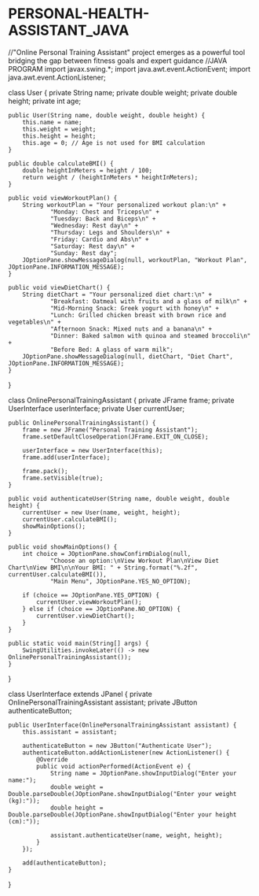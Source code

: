 # PERSONAL-HEALTH-ASSISTANT_JAVA
//"Online Personal Training Assistant" project emerges as a powerful tool bridging the gap between fitness goals and expert guidance
//JAVA PROGRAM
import javax.swing.*;
import java.awt.event.ActionEvent;
import java.awt.event.ActionListener;

class User {
    private String name;
    private double weight;
    private double height;
    private int age;

    public User(String name, double weight, double height) {
        this.name = name;
        this.weight = weight;
        this.height = height;
        this.age = 0; // Age is not used for BMI calculation
    }

    public double calculateBMI() {
        double heightInMeters = height / 100;
        return weight / (heightInMeters * heightInMeters);
    }

    public void viewWorkoutPlan() {
        String workoutPlan = "Your personalized workout plan:\n" +
                "Monday: Chest and Triceps\n" +
                "Tuesday: Back and Biceps\n" +
                "Wednesday: Rest day\n" +
                "Thursday: Legs and Shoulders\n" +
                "Friday: Cardio and Abs\n" +
                "Saturday: Rest day\n" +
                "Sunday: Rest day";
        JOptionPane.showMessageDialog(null, workoutPlan, "Workout Plan", JOptionPane.INFORMATION_MESSAGE);
    }

    public void viewDietChart() {
        String dietChart = "Your personalized diet chart:\n" +
                "Breakfast: Oatmeal with fruits and a glass of milk\n" +
                "Mid-Morning Snack: Greek yogurt with honey\n" +
                "Lunch: Grilled chicken breast with brown rice and vegetables\n" +
                "Afternoon Snack: Mixed nuts and a banana\n" +
                "Dinner: Baked salmon with quinoa and steamed broccoli\n" +
                "Before Bed: A glass of warm milk";
        JOptionPane.showMessageDialog(null, dietChart, "Diet Chart", JOptionPane.INFORMATION_MESSAGE);
    }
}

class OnlinePersonalTrainingAssistant {
    private JFrame frame;
    private UserInterface userInterface;
    private User currentUser;

    public OnlinePersonalTrainingAssistant() {
        frame = new JFrame("Personal Training Assistant");
        frame.setDefaultCloseOperation(JFrame.EXIT_ON_CLOSE);

        userInterface = new UserInterface(this);
        frame.add(userInterface);

        frame.pack();
        frame.setVisible(true);
    }

    public void authenticateUser(String name, double weight, double height) {
        currentUser = new User(name, weight, height);
        currentUser.calculateBMI();
        showMainOptions();
    }

    public void showMainOptions() {
        int choice = JOptionPane.showConfirmDialog(null,
                "Choose an option:\nView Workout Plan\nView Diet Chart\nView BMI\n\nYour BMI: " + String.format("%.2f", currentUser.calculateBMI()),
                "Main Menu", JOptionPane.YES_NO_OPTION);

        if (choice == JOptionPane.YES_OPTION) {
            currentUser.viewWorkoutPlan();
        } else if (choice == JOptionPane.NO_OPTION) {
            currentUser.viewDietChart();
        }
    }

    public static void main(String[] args) {
        SwingUtilities.invokeLater(() -> new OnlinePersonalTrainingAssistant());
    }
}

class UserInterface extends JPanel {
    private OnlinePersonalTrainingAssistant assistant;
    private JButton authenticateButton;

    public UserInterface(OnlinePersonalTrainingAssistant assistant) {
        this.assistant = assistant;

        authenticateButton = new JButton("Authenticate User");
        authenticateButton.addActionListener(new ActionListener() {
            @Override
            public void actionPerformed(ActionEvent e) {
                String name = JOptionPane.showInputDialog("Enter your name:");
                double weight = Double.parseDouble(JOptionPane.showInputDialog("Enter your weight (kg):"));
                double height = Double.parseDouble(JOptionPane.showInputDialog("Enter your height (cm):"));

                assistant.authenticateUser(name, weight, height);
            }
        });

        add(authenticateButton);
    }
}
